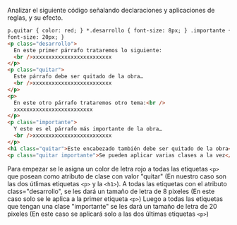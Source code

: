 Analizar el siguiente código señalando declaraciones y aplicaciones de reglas, y su efecto.

```html
p.quitar { color: red; } *.desarrollo { font-size: 8px; } .importante {
font-size: 20px; }
<p class="desarrollo">
  En este primer párrafo trataremos lo siguiente:
  <br />xxxxxxxxxxxxxxxxxxxxxxxxx
</p>
<p class="quitar">
  Este párrafo debe ser quitado de la obra…
  <br />xxxxxxxxxxxxxxxxxxxxxxxxx
</p>
<p>
  En este otro párrafo trataremos otro tema:<br />
  xxxxxxxxxxxxxxxxxxxxxxxxx
</p>
<p class="importante">
  Y este es el párrafo más importante de la obra…
  <br />xxxxxxxxxxxxxxxxxxxxxxxxx
</p>
<h1 class="quitar">Este encabezado también debe ser quitado de la obra</h1>
<p class="quitar importante">Se pueden aplicar varias clases a la vez</p>
```

Para empezar se le asigna un color de letra rojo a todas las etiquetas `<p>` que posean como atributo de clase con valor "quitar" (En nuestro caso son las dos útlimas etiquetas `<p>` y la `<h1>`).
A todas las etiquetas con el atributo class="desarrollo", se les dará un tamaño de letra de 8 pixeles (En este caso solo se le aplica a la primer etiqueta `<p>`)
Luego a todas las etiquetas que tengan una clase "importante" se les dará un tamaño de letra de 20 pixeles (En este caso se aplicará solo a las dos últimas etiquetas `<p>`)